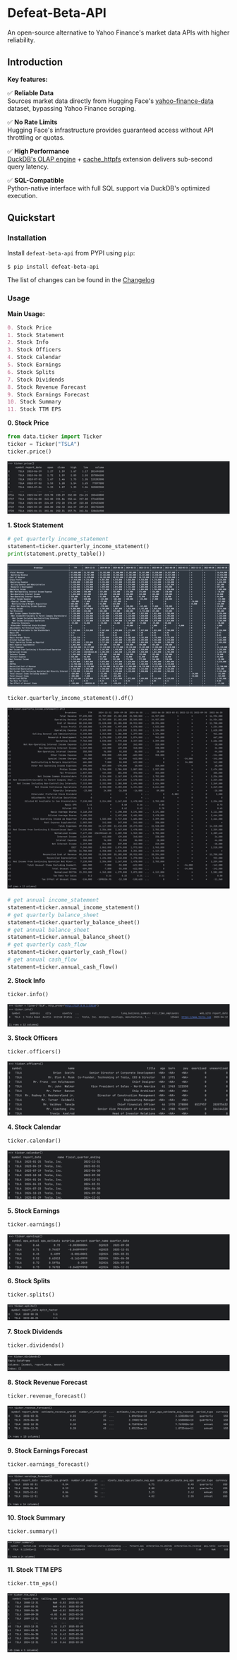 # Defeat-Beta-API

An open-source alternative to Yahoo Finance's market data APIs with higher reliability.

## Introduction

**Key features:**

✅ **Reliable Data**  
Sources market data directly from Hugging Face's [yahoo-finance-data](https://huggingface.co/datasets/bwzheng2010/yahoo-finance-data) dataset, bypassing Yahoo Finance scraping.

✅ **No Rate Limits**  
Hugging Face's infrastructure provides guaranteed access without API throttling or quotas.

✅ **High Performance**  
[DuckDB's OLAP engine](https://duckdb.org/) + [cache_httpfs](https://duckdb.org/community_extensions/extensions/cache_httpfs.html) extension delivers sub-second query latency.

✅ **SQL-Compatible**  
Python-native interface with full SQL support via DuckDB's optimized execution.

## Quickstart

### Installation

Install `defeat-beta-api` from PYPI using `pip`:

``` {.sourceCode .bash}
$ pip install defeat-beta-api
```

The list of changes can be found in the [Changelog](https://github.com/defeat-beta/defeatbeta-api/blob/main/CHANGELOG.rst)

### Usage

**Main Usage:**
```markdown
0. Stock Price
1. Stock Statement
2. Stock Info 
3. Stock Officers 
4. Stock Calendar 
5. Stock Earnings 
6. Stock Splits 
7. Stock Dividends 
8. Stock Revenue Forecast 
9. Stock Earnings Forecast 
10. Stock Summary 
11. Stock TTM EPS
```

**0. Stock Price**
```python
from data.ticker import Ticker
ticker = Ticker("TSLA")
ticker.price()
```
![example_0.png](doc/img/example_0.png)

**1. Stock Statement**

```python
# get quarterly income_statement
statement=ticker.quarterly_income_statement()
print(statement.pretty_table())
```
![example_11.png](doc/img/example_11.png)

```python
ticker.quarterly_income_statement().df()
```
![example_12.png](doc/img/example_12.png)


```python
# get annual income_statement
statement=ticker.annual_income_statement()
# get quarterly balance_sheet
statement=ticker.quarterly_balance_sheet()
# get annual balance_sheet
statement=ticker.annual_balance_sheet()
# get quarterly cash_flow
statement=ticker.quarterly_cash_flow()
# get annual cash_flow
statement=ticker.annual_cash_flow()
```

**2. Stock Info**

```python
ticker.info()
```
![example_1.png](doc/img/example_1.png)

**3. Stock Officers**
```python
ticker.officers()
```
![example_2.png](doc/img/example_2.png)

**4. Stock Calendar**
```python
ticker.calendar()
```
![example_3.png](doc/img/example_3.png)

**5. Stock Earnings**
```python
ticker.earnings()
```
![example_4.png](doc/img/example_4.png)

**6. Stock Splits**
```python
ticker.splits()
```
![example_5.png](doc/img/example_5.png)

**7. Stock Dividends**
```python
ticker.dividends()
```
![example_6.png](doc/img/example_6.png)

**8. Stock Revenue Forecast**
```python
ticker.revenue_forecast()
```
![example_7.png](doc/img/example_7.png)

**9. Stock Earnings Forecast**
```python
ticker.earnings_forecast()
```
![example_8.png](doc/img/example_8.png)

**10. Stock Summary**
```python
ticker.summary()
```
![example_13.png](doc/img/example_13.png)

**11. Stock TTM EPS**
```python
ticker.ttm_eps()
```
![example_14.png](doc/img/example_14.png)